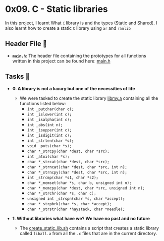 # 0x09. C - Static libraries

In this project, I learnt What `C` library is and the types (Static and Shared). I also learnt how to create a static `C` library using `ar` and `ranlib`

## Header File :file_folder:

* **`main.h`**: The header file containing the prototypes for all functions written in this project can be found here: [main.h](./main.h)

## Tasks :page_with_curl:

* **0. A library is not a luxury but one of the necessities of life**
  * We were tasked to create the static library [libmy.a](./libmy.a) containing all the functions listed below:
      * `int _putchar(char c);`
      * `int _islower(int c);`
      * `int _isalpha(int c);`
      * `int _abs(int n);`
      * `int _isupper(int c);`
      * `int _isdigit(int c);`
      * `int _strlen(char *s);`
      * `void _puts(char *s);`
      * `char *_strcpy(char *dest, char *src);`
      * `int _atoi(char *s);`
      * `char *_strcat(char *dest, char *src);`
      * `char *_strncat(char *dest, char *src, int n);`
      * `char *_strncpy(char *dest, char *src, int n);`
      * `int _strcmp(char *s1, char *s2);`
      * `char *_memset(char *s, char b, unsigned int n);`
      * `char *_memcpy(char *dest, char *src, unsigned int n);`
      * `char *_strchr(char *s, char c);`
      * `unsigned int _strspn(char *s, char *accept);`
      * `char *_strpbrk(char *s, char *accept);`
      * `char *_strstr(char *haystack, char *needle);`
  
* **1. Without libraries what have we? We have no past and no future**
  * The [create_static_lib.sh](./create_static_lib.sh) contains a script that creates a static library called `liball.a` from all the `.c` files that are in the current directory.
